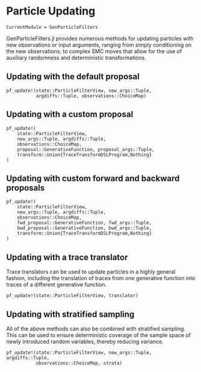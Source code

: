 # Particle Updating

```@meta
CurrentModule = GenParticleFilters
```

GenParticleFilters.jl provides numerous methods for updating particles with new observations or input arguments, ranging from simply conditioning on the new observations, to complex SMC moves that allow for the use of auxiliary randomness and deterministic transformations.

## Updating with the default proposal

```@docs
pf_update!(state::ParticleFilterView, new_args::Tuple,
           argdiffs::Tuple, observations::ChoiceMap)
```

## Updating with a custom proposal

```@docs
pf_update!(
    state::ParticleFilterView,
    new_args::Tuple, argdiffs::Tuple,
    observations::ChoiceMap,
    proposal::GenerativeFunction, proposal_args::Tuple,
    transform::Union{TraceTransformDSLProgram,Nothing}
)
```

## Updating with custom forward and backward proposals

```@docs
pf_update!(
    state::ParticleFilterView,
    new_args::Tuple, argdiffs::Tuple,
    observations::ChoiceMap,
    fwd_proposal::GenerativeFunction, fwd_args::Tuple,
    bwd_proposal::GenerativeFunction, bwd_args::Tuple,
    transform::Union{TraceTransformDSLProgram,Nothing}
)
```

## Updating with a trace translator

Trace translators can be used to update particles in a highly general fashion, including the translation of traces from one generative function into traces of a different generative function.

```@docs
pf_update!(state::ParticleFilterView, translator)
```

## Updating with stratified sampling

All of the above methods can also be combined with stratified sampling. This can be used to ensure deterministic coverage of the sample space of newly introduced random variables, thereby reducing variance.

```@docs
pf_update!(state::ParticleFilterView, new_args::Tuple, argdiffs::Tuple,
           observations::ChoiceMap, strata)
```
